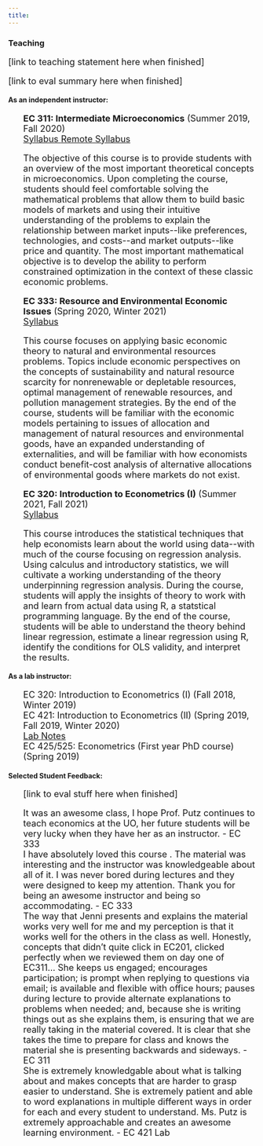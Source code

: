 ```yaml
---
title: 
---
```

<html>
<head>
<meta name="viewport" content="width=device-width, initial-scale=1">
<script src="https://kit.fontawesome.com/4ddc2e813a.js" crossorigin="anonymous"></script>
<style>
#menu li{
  list-style-type: none;
}
	
img {
  border-radius: 50%;
}
</style>
</head>
<body>

  <h3> Teaching </h3>
<font size="4"><p>[link to teaching statement here when finished] </p> <p>[link to eval summary here when finished] </p></font>
  <h4>As an independent instructor: </h4>
    <font size="4"><ul id="menu">
	    <li> <b>EC 311: Intermediate Microeconomics</b> (Summer 2019, Fall 2020) <br>
	    <a href="/EC311Syllabus.pdf">Syllabus </a><a href="/EC311_F20_Syllabus.pdf"> Remote Syllabus</a></li>
	    <p> The objective of this course is to provide students with an overview of the most important theoretical concepts in microeconomics. Upon completing the course, students should feel comfortable solving the mathematical problems that allow them to build basic models of markets and using their
intuitive understanding of the problems to explain the relationship between market inputs--like preferences, technologies, and costs--and market outputs--like price and quantity. The most important mathematical objective is to develop the ability to perform constrained optimization in the context of these classic economic problems. </p>
	    <li> <b>EC 333: Resource and Environmental Economic Issues</b> (Spring 2020, Winter 2021) <br>
	    <a href="/EC333_Syllabus_1.pdf">Syllabus</a><br></li>
	    <p> This course focuses on applying basic economic theory to natural and environmental resources problems. Topics include economic perspectives on the concepts of sustainability and natural resource scarcity for nonrenewable or depletable resources, optimal management of renewable resources, and pollution management strategies. By the end of the course, students will be familiar with the economic models pertaining to issues of allocation and management of natural resources and environmental goods, have an expanded understanding of externalities, and will be familiar with how economists conduct benefit-cost analysis of alternative allocations of environmental goods where markets do not exist. </p>
	    <li> <b>EC 320: Introduction to Econometrics (I)</b> (Summer 2021, Fall 2021) <br>
	    <a href="/EC320_Syllabus_Summer21.pdf">Syllabus</a><br></li>
	    <p> This course introduces the statistical techniques that help economists learn about the world using data--with much of the course focusing on regression analysis. Using calculus and introductory statistics, we will cultivate a working understanding of the theory underpinning regression analysis. During the course, students will apply the insights of theory to work with and learn from actual data using R, a statstical programming language. By the end of the course, students will be able to understand the theory behind linear regression, estimate a linear regression using R, identify the conditions for OLS validity, and interpret the results.	 </p>  
    </ul></font>
    <h4> As a lab instructor: </h4>  
    <font size="4"><ul id="menu">
    <li> EC 320: Introduction to Econometrics (I) (Fall 2018, Winter 2019)</li>
    <li> EC 421: Introduction to Econometrics (II) (Spring 2019, Fall 2019, Winter 2020) <br>
    <a href="https://jenniputz.com/EC421_W20_Lab/">Lab Notes</a></li>
    <li> EC 425/525: Econometrics (First year PhD course) (Spring 2019)</li>
    </ul></font>
 
 <h4>Selected Student Feedback: </h4>
<font size="4"><ul id="menu">
	<p>[link to eval stuff here when finished] </p>
    <li> It was an awesome class, I hope Prof. Putz continues to teach economics at the UO, her future students will be very lucky when they have her as an instructor. - EC 333</li>
    <li>I have absolutely loved this course . The material was interesting and the instructor was knowledgeable about all of it. I was never bored during lectures and they were designed to keep my attention. Thank you for being an awesome instructor and being so accommodating. - EC 333</li>
    <li>The way that Jenni presents and explains the material works very well for me and my perception is that it works well for the others in the class as well. Honestly, concepts that didn’t quite click in EC201, clicked perfectly when we reviewed them on day one of EC311... She keeps us engaged; encourages participation; is prompt when replying to questions via email; is available and flexible with office hours; pauses during lecture to provide alternate explanations to problems when needed; and, because she is writing things out as she explains them, is ensuring that we are really taking in the material covered. It is clear that she takes the time to prepare for class and knows the material she is presenting backwards and sideways. - EC 311</li>
 <li>She is extremely knowledgable about what is talking about and makes concepts that are harder to grasp easier to understand. She is extremely patient and able to word explanations in multiple different ways in order for each and every student to understand. Ms. Putz is extremely approachable and creates an awesome learning environment. - EC 421 Lab</li>
</ul></font>
  </div>
</div>

</body>
</html>
